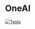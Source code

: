 # OneAI

[![Tests](https://github.com/AIT-GreeNEX/OneAI/actions/workflows/python-app.yml/badge.svg)](https://github.com/AIT-GreeNEX/OneAI/actions/workflows/python-app.yml)
